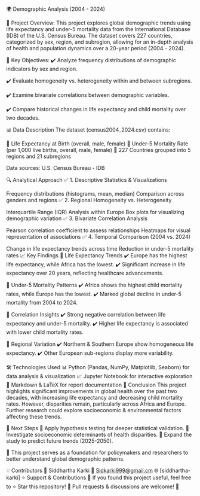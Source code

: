 🌍 Demographic Analysis (2004 - 2024)

📌 Project Overview:
This project explores global demographic trends using life expectancy and under-5 mortality data from the International Database (IDB) of the U.S. Census Bureau. The dataset covers 227 countries, categorized by sex, region, and subregion, allowing for an in-depth analysis of health and population dynamics over a 20-year period (2004 - 2024).

🚀 Key Objectives:
✔️ Analyze frequency distributions of demographic indicators by sex and region.

✔️ Evaluate homogeneity vs. heterogeneity within and between subregions.

✔️ Examine bivariate correlations between demographic variables.

✔️ Compare historical changes in life expectancy and child mortality over two decades.

📊 Data Description
The dataset (census2004_2024.csv) contains:

🔹 Life Expectancy at Birth (overall, male, female)
🔹 Under-5 Mortality Rate (per 1,000 live births, overall, male, female)
🔹 227 Countries grouped into 5 regions and 21 subregions

Data sources: U.S. Census Bureau - IDB

🔍 Analytical Approach
✅ 1. Descriptive Statistics & Visualizations

Frequency distributions (histograms, mean, median)
Comparison across genders and regions
✅ 2. Regional Homogeneity vs. Heterogeneity

Interquartile Range (IQR) Analysis within Europe
Box plots for visualizing demographic variation
✅ 3. Bivariate Correlation Analysis

Pearson correlation coefficient to assess relationships
Heatmaps for visual representation of associations
✅ 4. Temporal Comparison (2004 vs. 2024)

Change in life expectancy trends across time
Reduction in under-5 mortality rates
📈 Key Findings
📍 Life Expectancy Trends
✔️ Europe has the highest life expectancy, while Africa has the lowest.
✔️ Significant increase in life expectancy over 20 years, reflecting healthcare advancements.

📍 Under-5 Mortality Patterns
✔️ Africa shows the highest child mortality rates, while Europe has the lowest.
✔️ Marked global decline in under-5 mortality from 2004 to 2024.

📍 Correlation Insights
✔️ Strong negative correlation between life expectancy and under-5 mortality.
✔️ Higher life expectancy is associated with lower child mortality rates.

📍 Regional Variation
✔️ Northern & Southern Europe show homogeneous life expectancy.
✔️ Other European sub-regions display more variability.

🛠 Technologies Used
📊 Python (Pandas, NumPy, Matplotlib, Seaborn) for data analysis & visualization
📈 Jupyter Notebook for interactive exploration
📝 Markdown & LaTeX for report documentation
📢 Conclusion
This project highlights significant improvements in global health over the past two decades, with increasing life expectancy and decreasing child mortality rates. However, disparities remain, particularly across Africa and Europe. Further research could explore socioeconomic & environmental factors affecting these trends.

🚀 Next Steps
🔹 Apply hypothesis testing for deeper statistical validation.
🔹 Investigate socioeconomic determinants of health disparities.
🔹 Expand the study to predict future trends (2025-2050).

📌 This project serves as a foundation for policymakers and researchers to better understand global demographic patterns.

💡 Contributors
👤 Siddhartha Karki
📧 Sidkarki999@gmail.cm
🌐 [siddhartha-karki]
⭐ Support & Contributions
📌 If you found this project useful, feel free to ⭐ Star this repository!
📌 Pull requests & discussions are welcome! 🎯
